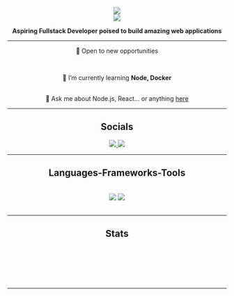 <div align="center">
    <img src="https://github.com/shreyash-vishwasrao/shreyash-vishwasrao/assets/74005022/d99a9933-c791-46b8-a40e-3f3be6066e0e" />
    <br />
    <img src="https://visitor-badge.laobi.icu/badge?page_id=shreyash-vishwasrao.shreyash-vishwasrao" />
</div>
<p align="center"><strong>Aspiring Fullstack Developer poised to build amazing web applications</strong></p>

<hr />


<div align="center"> 
 <p>🔭 Open to new opportunities</p>
 <br />
 <p>🌱 I’m currently learning <strong>Node, Docker</strong></p>
 <br />
 💬 Ask me about Node.js, React... or anything <a href="https://github.com/shreyash-vishwasrao/shreyash-vishwasrao/issues">here</a>
 </p>
<!-- ⚡ Fun fact **Game of Thrones Night's Watch cloaks are made from Ikea rugs** -->
</div>

<hr />

<div align="center">
    <h2>Socials</h2>
    <a href="mailto:shreyashv0929@gmail.com" target="_blank">
        <img src="https://img.shields.io/badge/Gmail-333333?style=for-the-badge&logo=gmail&logoColor=red" />
    </a>
    <a href="https://www.linkedin.com/in/shreyashvishwasrao" target="_blank">
        <img src="https://img.shields.io/badge/LinkedIn-0077B5?style=for-the-badge&logo=linkedin&logoColor=white" target="_blank" />
    </a>
  <!-- <a href="https://salesp07.github.io" target="_blank" style="text-decoration: none">
     <img src="https://img.shields.io/badge/Portfolio-FF5722?style=for-the-badge&logo=todoist&logoColor=white" target="_blank" /> 
     sqlite, safari, google-chrome are other good icon options
  </a> -->
</div>

 <hr/>
 
<h2 align="center">Languages-Frameworks-Tools</h2>
<br/>
<div align="center">
    <img src="https://skillicons.dev/icons?i=html,css,javascript,python,typescript,c,java,nodejs,nextjs,express" />
    <img src="https://skillicons.dev/icons?i=mongodb,react,bootstrap,tailwind,figma,vscode,git,github,docker,mysql" /><br>
</div>

<br/>


<!--    <div align="center">
      <h2>🐍 My Contributions 🐍</h2>
      <br>
      <img alt="snake eating my contributions" src="https://raw.githubusercontent.com/salesp07/salesp07/output/github-contribution-grid-snake.svg" />
      
      <br/><br/><br/>
    </div>
-->

<hr/>

<h2 align="center">Stats</h2>
<br>

<div align="center">
        <img src="http://github-profile-summary-cards.vercel.app/api/cards/profile-details?username=shreyash-vishwasrao&amp;theme=github_dark" alt="">
        <img src="http://github-profile-summary-cards.vercel.app/api/cards/repos-per-language?username=shreyash-vishwasrao&amp;theme=github_dark" alt="">
        <img src="http://github-profile-summary-cards.vercel.app/api/cards/most-commit-language?username=shreyash-vishwasrao&amp;theme=github_dark" alt="">
        <img src="http://github-profile-summary-cards.vercel.app/api/cards/stats?username=shreyash-vishwasrao&amp;theme=github_dark" alt="">
        <img src="http://github-profile-summary-cards.vercel.app/api/cards/productive-time?username=shreyash-vishwasrao&amp;theme=github_dark&amp;utcOffset=8" alt="">
</div>

<br/><br/>

<hr/>
<br/>
